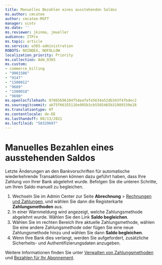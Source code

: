 ```yaml
---
title: Manuelles Bezahlen eines ausstehenden Saldos
ms.author: cmcatee
author: cmcatee-MSFT
manager: scotv
ms.date: ''
ms.reviewer: jkinma, jmueller
audience: ITPro
ms.topic: article
ms.service: o365-administration
ROBOTS: NOINDEX, NOFOLLOW
localization_priority: Priority
ms.collection: Adm_O365
ms.custom:
- commerce_billing
- "9001506"
- "9147"
- "1500012"
- "9689"
- "1500018"
- "9690"
ms.openlocfilehash: 07865696104f54eafefe5634a52db343f47bdec2
ms.sourcegitcommit: ab75f66355116e995b3cb5505465b31989339e28
ms.translationtype: HT
ms.contentlocale: de-DE
ms.lasthandoff: 08/13/2021
ms.locfileid: "58329697"
---
```

# <a name="manually-pay-an-outstanding-balance"></a>Manuelles Bezahlen eines ausstehenden Saldos

Letzte Änderungen an den Bankvorschriften für automatische wiederkehrende Transaktionen können dazu geführt haben, dass Ihre Zahlung von Ihrer Bank abgelehnt wurde. Befolgen Sie die unteren Schritte, um Ihren Saldo manuell zu begleichen.

1. Wechseln Sie im Admin Center zur Seite **Abrechnung** > [Rechnungen und Zahlungen](https://go.microsoft.com/fwlink/p/?linkid=2018806), und wählen Sie dann die Registerkarte **Zahlungsmethoden** aus.
2. In einer Warnmeldung wird angezeigt, welche Zahlungsmethode abgelehnt wurde. Wählen Sie den Link **Saldo begleichen**.
3. Wählen Sie im rechten Bereich Ihre aktuelle Zahlungsmethode, wählen Sie eine andere Zahlungsmethode oder fügen Sie eine neue Zahlungsmethode hinzu und wählen Sie dann **Saldo begleichen**.
4. Wenn Ihre Bank dies verlangt, werden Sie aufgefordert, zusätzliche Sicherheits- und Authentifizierungsdaten anzugeben.

Weitere Informationen finden Sie unter [Verwalten von Zahlungsmethoden](https://docs.microsoft.com/microsoft-365/commerce/billing-and-payments/manage-payment-methods) und [Bezahlen für Ihr Abonnement](https://docs.microsoft.com/microsoft-365/commerce/billing-and-payments/pay-for-your-subscription).
